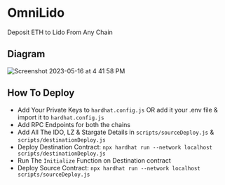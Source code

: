 # OmniLido

Deposit ETH to Lido From Any Chain

## Diagram
![Screenshot 2023-05-16 at 4 41 58 PM](https://github.com/Gajesh2007/OmniLido/assets/26431906/90d50fb6-5f1f-45e9-9421-a7058b15bfb3)

## How To Deploy

- Add Your Private Keys to `hardhat.config.js` OR add it your .env file & import it to `hardhat.config.js`
- Add RPC Endpoints for both the chains
- Add All The IDO, LZ & Stargate Details in `scripts/sourceDeploy.js` & `scripts/destinationDeploy.js` 
- Deploy Destination Contract: `npx hardhat run --network localhost scripts/destinationDeploy.js` 
- Run The `Initialize` Function on Destination contract
- Deploy Source Contract: `npx hardhat run --network localhost scripts/sourceDeploy.js` 
